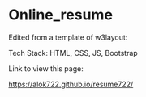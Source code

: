 # Online_resume
Edited from a template of w3layout:

Tech Stack: HTML, CSS, JS, Bootstrap

Link to view this page:

https://alok722.github.io/resume722/
